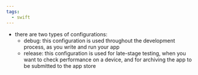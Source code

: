 ```yaml
---
tags:
  - swift
---
```

- there are two types of configurations:
	- debug: this configuration is used throughout the development process, as you write and run your app
	- release: this configuration is used for late-stage testing, when you want to check performance on a device, and for archiving the app to be submitted to the app store